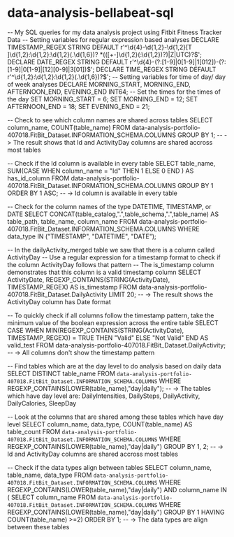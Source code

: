 # data-analysis-bellabeat-sql
-- My SQL queries for my data analysis project using Fitbit Fitness Tracker Data
-- Setting variables for regular expression based analyses
DECLARE
 TIMESTAMP_REGEX STRING DEFAULT r'^\d{4}-\d{1,2}-\d{1,2}[T ]\d{1,2}:\d{1,2}:\d{1,2}(\.\d{1,6})? *(([+-]\d{1,2}(:\d{1,2})?)|Z|UTC)?$';
DECLARE
 DATE_REGEX STRING DEFAULT r'^\d{4}-(?:[1-9]|0[1-9]|1[012])-(?:[1-9]|0[1-9]|[12][0-9]|3[01])$';
DECLARE
 TIME_REGEX STRING DEFAULT r'^\d{1,2}:\d{1,2}:\d{1,2}(\.\d{1,6})?$';
 -- Setting variables for time of day/ day of week analyses
DECLARE
 MORNING_START,
 MORNING_END,
 AFTERNOON_END,
 EVENING_END INT64;
 -- Set the times for the times of the day
SET
 MORNING_START = 6;
SET
 MORNING_END = 12;
SET
 AFTERNOON_END = 18;
SET
 EVENING_END = 21;

-- Check to see which column names are shared across tables
SELECT
 column_name,
 COUNT(table_name)
FROM
 data-analysis-portfolio-407018.FitBit_Dataset.INFORMATION_SCHEMA.COLUMNS
GROUP BY
 1;
-- -> The result shows that Id and ActivityDay columns are shared accross most tables

-- Check if the Id column is available in every table
SELECT
 table_name,
 SUM(CASE
     WHEN column_name = "Id" THEN 1
   ELSE
   0
 END
   ) AS has_id_column
FROM
 data-analysis-portfolio-407018.FitBit_Dataset.INFORMATION_SCHEMA.COLUMNS
GROUP BY
 1
ORDER BY
 1 ASC;
 -- -> Id column is available in every table

-- Check for the column names of the type DATETIME, TIMESTAMP, or DATE
SELECT
 CONCAT(table_catalog,".",table_schema,".",table_name) AS table_path,
 table_name,
 column_name
FROM
 data-analysis-portfolio-407018.FitBit_Dataset.INFORMATION_SCHEMA.COLUMNS
WHERE
 data_type IN ("TIMESTAMP",
   "DATETIME",
   "DATE");
   
 -- In the dailyActivity_merged table we saw that there is a column called ActivityDay
 -- Use a regular expression for a timestamp format to check if the column ActivityDay follows that pattern
 -- The is_timestamp column demonstrates that this column is a valid timestamp column
 SELECT
 ActivityDate,
 REGEXP_CONTAINS(STRING(ActivityDate), TIMESTAMP_REGEX) AS is_timestamp
 FROM
 data-analysis-portfolio-407018.FitBit_Dataset.DailyActivity
 LIMIT
 20;
 -- -> The result shows the ActivityDay column has Date format
 
-- To quickly check if all columns follow the timestamp pattern, take the minimum value of the boolean expression across the entire table
SELECT
 CASE
   WHEN MIN(REGEXP_CONTAINS(STRING(ActivityDate), TIMESTAMP_REGEX)) = TRUE THEN "Valid"
 ELSE
 "Not Valid"
END
 AS valid_test
FROM
 data-analysis-portfolio-407018.FitBit_Dataset.DailyActivity;
 -- -> All columns don't show the timestamp pattern

 -- Find tables which are at the day level to do analysis based on daily data
 SELECT
 DISTINCT table_name
 FROM
 `data-analysis-portfolio-407018.FitBit_Dataset.INFORMATION_SCHEMA.COLUMNS`
 WHERE
 REGEXP_CONTAINS(LOWER(table_name),"day|daily");
 -- -> The tables which have day level are: DailyIntensities, DailySteps, DailyActivity, DailyCalories, SleepDay

 -- Look at the columns that are shared among these tables which have day level
 SELECT
 column_name,
 data_type,
 COUNT(table_name) AS table_count
 FROM
 `data-analysis-portfolio-407018.FitBit_Dataset.INFORMATION_SCHEMA.COLUMNS`
 WHERE
 REGEXP_CONTAINS(LOWER(table_name),"day|daily")
 GROUP BY
 1,
 2;
 -- -> Id and ActivityDay columns are shared accross most tables

-- Check if the data types align between tables
SELECT
 column_name,
 table_name,
 data_type
FROM
 `data-analysis-portfolio-407018.FitBit_Dataset.INFORMATION_SCHEMA.COLUMNS`
WHERE
 REGEXP_CONTAINS(LOWER(table_name),"day|daily")
 AND column_name IN (
 SELECT
   column_name
 FROM
   `data-analysis-portfolio-407018.FitBit_Dataset.INFORMATION_SCHEMA.COLUMNS`
 WHERE
   REGEXP_CONTAINS(LOWER(table_name),"day|daily")
 GROUP BY
   1
 HAVING
   COUNT(table_name) >=2)
ORDER BY
 1;
 -- -> The data types are align between these tables






 



 

